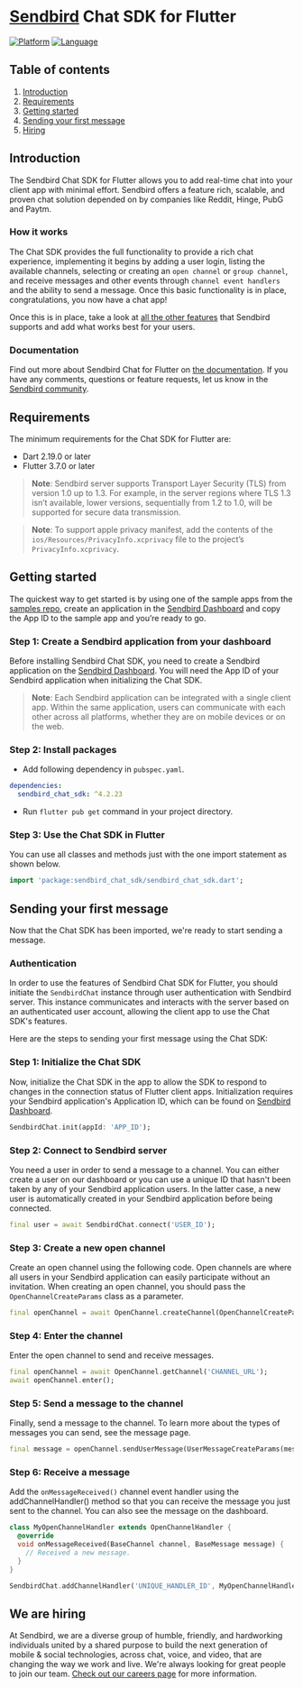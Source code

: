 # [Sendbird](https://sendbird.com) Chat SDK for Flutter

[![Platform](https://img.shields.io/badge/platform-flutter-blue)](https://flutter.dev/)
[![Language](https://img.shields.io/badge/language-dart-blue)](https://dart.dev/)

## Table of contents

1. [Introduction](#introduction)
2. [Requirements](#requirements)
3. [Getting started](#getting-started)
4. [Sending your first message](#sending-your-first-message)
5. [Hiring](#we-are-hiring)

## Introduction

The Sendbird Chat SDK for Flutter allows you to add real-time chat into your client app with minimal effort. Sendbird offers a feature rich, scalable, and proven chat solution depended on by companies like Reddit, Hinge, PubG and Paytm.

### How it works

The Chat SDK provides the full functionality to provide a rich chat experience, implementing it begins by adding a user login, listing the available channels, selecting or creating an `open channel` or `group channel`, and receive messages and other events through `channel event handlers` and the ability to send a message. Once this basic functionality is in place, congratulations, you now have a chat app!

Once this is in place, take a look at [all the other features](https://sendbird.com/products/chat-messaging/features) that Sendbird supports and add what works best for your users.

### Documentation

Find out more about Sendbird Chat for Flutter on [the documentation](https://st.sendbird.com/docs/chat/v4/flutter/overview). If you have any comments, questions or feature requests, let us know in the [Sendbird community](https://community.sendbird.com).

## Requirements

The minimum requirements for the Chat SDK for Flutter are:
- Dart 2.19.0 or later
- Flutter 3.7.0 or later

> **Note**: Sendbird server supports Transport Layer Security (TLS) from version 1.0 up to 1.3. For example, in the server regions where TLS 1.3 isn’t available, lower versions, sequentially from 1.2 to 1.0, will be supported for secure data transmission.

> **Note**: To support apple privacy manifest, add the contents of the `ios/Resources/PrivacyInfo.xcprivacy` file to the project’s `PrivacyInfo.xcprivacy`.

## Getting started

The quickest way to get started is by using one of the sample apps from the [samples repo](https://github.com/sendbird/sendbird-chat-sample-flutter), create an application in the [Sendbird Dashboard](https://dashboard.sendbird.com) and copy the App ID to the sample app and you’re ready to go.

### Step 1: Create a Sendbird application from your dashboard

Before installing Sendbird Chat SDK, you need to create a Sendbird application on the [Sendbird Dashboard](https://dashboard.sendbird.com). You will need the App ID of your Sendbird application when initializing the Chat SDK.

> **Note**: Each Sendbird application can be integrated with a single client app. Within the same application, users can communicate with each other across all platforms, whether they are on mobile devices or on the web.

### Step 2: Install packages
- Add following dependency in `pubspec.yaml`.

```yaml
dependencies:
  sendbird_chat_sdk: ^4.2.23
```

- Run `flutter pub get` command in your project directory.

### Step 3: Use the Chat SDK in Flutter

You can use all classes and methods just with the one import statement as shown below.

```dart
import 'package:sendbird_chat_sdk/sendbird_chat_sdk.dart';
```

## Sending your first message

Now that the Chat SDK has been imported, we're ready to start sending a message.

### Authentication

In order to use the features of Sendbird Chat SDK for Flutter, you should initiate the `SendbirdChat` instance through user authentication with Sendbird server. This instance communicates and interacts with the server based on an authenticated user account, allowing the client app to use the Chat SDK's features.

Here are the steps to sending your first message using the Chat SDK:

### Step 1: Initialize the Chat SDK

Now, initialize the Chat SDK in the app to allow the SDK to respond to changes in the connection status of Flutter client apps. Initialization requires your Sendbird application's Application ID, which can be found on [Sendbird Dashboard](https://dashboard.sendbird.com).

```dart
SendbirdChat.init(appId: 'APP_ID');
```

### Step 2: Connect to Sendbird server

You need a user in order to send a message to a channel. You can either create a user on our dashboard or you can use a unique ID that hasn't been taken by any of your Sendbird application users. In the latter case, a new user is automatically created in your Sendbird application before being connected.

```dart
final user = await SendbirdChat.connect('USER_ID');
```

### Step 3: Create a new open channel

Create an open channel using the following code. Open channels are where all users in your Sendbird application can easily participate without an invitation. When creating an open channel, you should pass the `OpenChannelCreateParams` class as a parameter.

```dart
final openChannel = await OpenChannel.createChannel(OpenChannelCreateParams());
```

### Step 4: Enter the channel

Enter the open channel to send and receive messages.

```dart
final openChannel = await OpenChannel.getChannel('CHANNEL_URL');
await openChannel.enter();
```

### Step 5: Send a message to the channel

Finally, send a message to the channel. To learn more about the types of messages you can send, see the message page.

```dart
final message = openChannel.sendUserMessage(UserMessageCreateParams(message: 'MESSAGE'));
```

### Step 6: Receive a message

Add the `onMessageReceived()` channel event handler using the addChannelHandler() method so that you can receive the message you just sent to the channel. You can also see the message on the dashboard.

```dart
class MyOpenChannelHandler extends OpenChannelHandler {
  @override
  void onMessageReceived(BaseChannel channel, BaseMessage message) {
    // Received a new message.
  }
}

SendbirdChat.addChannelHandler('UNIQUE_HANDLER_ID', MyOpenChannelHandler());
```

## We are hiring

At Sendbird, we are a diverse group of humble, friendly, and hardworking individuals united by a shared purpose to build the next generation of mobile & social technologies, across chat, voice, and video, that are changing the way we work and live. We're always looking for great people to join our team. [Check out our careers page](https://sendbird.com/careers) for more information.